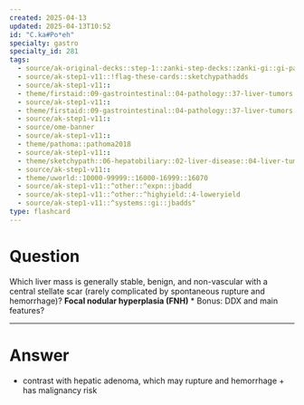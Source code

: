 ```yaml
---
created: 2025-04-13
updated: 2025-04-13T10:52
id: "C.ka#Po*eh"
specialty: gastro
specialty_id: 281
tags:
  - source/ak-original-decks::step-1::zanki-step-decks::zanki-gi::gi-pathology
  - source/ak-step1-v11::!flag-these-cards::sketchypathadds
  - source/ak-step1-v11::
  - theme/firstaid::09-gastrointestinal::04-pathology::37-liver-tumors
  - source/ak-step1-v11::
  - theme/firstaid::09-gastrointestinal::04-pathology::37-liver-tumors::focal-nodular-hyperplasia
  - source/ak-step1-v11::
  - source/ome-banner
  - source/ak-step1-v11::
  - theme/pathoma::pathoma2018
  - source/ak-step1-v11::
  - theme/sketchypath::06-hepatobiliary::02-liver-disease::04-liver-tumors-&-hepatocellular-carcinoma
  - source/ak-step1-v11::
  - theme/uworld::10000-99999::16000-16999::16070
  - source/ak-step1-v11::^other::^expn::jbadd
  - source/ak-step1-v11::^other::^highyield::4-loweryield
  - source/ak-step1-v11::^systems::gi::jbadds"
type: flashcard
---
```


# Question
Which liver mass is generally stable, benign, and non-vascular with a central stellate scar (rarely complicated by spontaneous rupture and hemorrhage)?   **Focal nodular hyperplasia (FNH)**   * Bonus: DDX and main features?

---

# Answer
* contrast with hepatic adenoma, which may rupture and hemorrhage + has malignancy risk